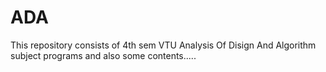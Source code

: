 # ADA<br>
This repository consists of 4th sem VTU Analysis Of Disign And Algorithm subject programs and also some contents.....
